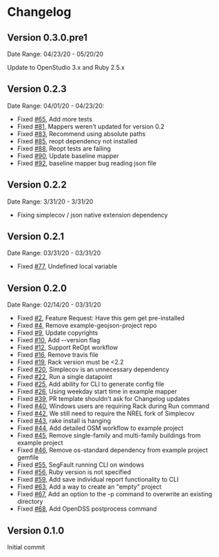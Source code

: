 # Changelog

## Version 0.3.0.pre1

Date Range: 04/23/20 - 05/20/20

Update to OpenStudio 3.x and Ruby 2.5.x

## Version 0.2.3

Date Range: 04/01/20 - 04/23/20:

- Fixed [#65]( https://github.com/urbanopt/urbanopt-cli/issues/65 ), Add more tests
- Fixed [#81]( https://github.com/urbanopt/urbanopt-cli/issues/81 ), Mappers weren't updated for version 0.2
- Fixed [#83]( https://github.com/urbanopt/urbanopt-cli/issues/83 ), Recommend using absolute paths
- Fixed [#85]( https://github.com/urbanopt/urbanopt-cli/issues/85 ), reopt dependency not installed
- Fixed [#88]( https://github.com/urbanopt/urbanopt-cli/issues/88 ), Reopt tests are failing
- Fixed [#90]( https://github.com/urbanopt/urbanopt-cli/issues/90 ), Update baseline mapper
- Fixed [#92]( https://github.com/urbanopt/urbanopt-cli/issues/92 ), baseline mapper bug reading json file

## Version 0.2.2

Date Range: 3/31/20 - 3/31/20

- Fixing simplecov / json native extension dependency

## Version 0.2.1

Date Range: 03/31/20 - 03/31/20

- Fixed [#77]( https://github.com/urbanopt/urbanopt-cli/issues/77 ), Undefined local variable

## Version 0.2.0

Date Range: 02/14/20 - 03/31/20

- Fixed [#2]( https://github.com/urbanopt/urbanopt-cli/issues/2 ), Feature Request: Have this gem get pre-installed
- Fixed [#4]( https://github.com/urbanopt/urbanopt-cli/issues/4 ), Remove example-geojson-project repo
- Fixed [#9]( https://github.com/urbanopt/urbanopt-cli/issues/9 ), Update copyrights
- Fixed [#10]( https://github.com/urbanopt/urbanopt-cli/issues/10 ), Add --version flag
- Fixed [#12]( https://github.com/urbanopt/urbanopt-cli/issues/12 ), Support ReOpt workflow
- Fixed [#16]( https://github.com/urbanopt/urbanopt-cli/issues/16 ), Remove travis file
- Fixed [#19]( https://github.com/urbanopt/urbanopt-cli/issues/19 ), Rack version must be <2.2
- Fixed [#20]( https://github.com/urbanopt/urbanopt-cli/issues/20 ), Simplecov is an unnecessary dependency
- Fixed [#22]( https://github.com/urbanopt/urbanopt-cli/issues/22 ), Run a single datapoint
- Fixed [#25]( https://github.com/urbanopt/urbanopt-cli/issues/25 ), Add ability for CLI to generate config file
- Fixed [#26]( https://github.com/urbanopt/urbanopt-cli/issues/26 ), Using weekday start time in example mapper
- Fixed [#39]( https://github.com/urbanopt/urbanopt-cli/issues/39 ), PR template shouldn't ask for Changelog updates
- Fixed [#40]( https://github.com/urbanopt/urbanopt-cli/issues/40 ), Windows users are requiring Rack during Run command
- Fixed [#42]( https://github.com/urbanopt/urbanopt-cli/issues/42 ), We still need to require the NREL fork of Simplecov
- Fixed [#43]( https://github.com/urbanopt/urbanopt-cli/issues/43 ), rake install is hanging
- Fixed [#44]( https://github.com/urbanopt/urbanopt-cli/issues/44 ), Add detailed OSM workflow to example project
- Fixed [#45]( https://github.com/urbanopt/urbanopt-cli/issues/45 ), Remove single-family and multi-family buildings from example project
- Fixed [#46]( https://github.com/urbanopt/urbanopt-cli/issues/46 ), Remove os-standard dependency from example project gemfile
- Fixed [#55]( https://github.com/urbanopt/urbanopt-cli/issues/55 ), SegFault running CLI on windows
- Fixed [#56]( https://github.com/urbanopt/urbanopt-cli/issues/56 ), Ruby version is not specified
- Fixed [#59]( https://github.com/urbanopt/urbanopt-cli/issues/59 ), Add save individual report functionality to CLI
- Fixed [#63]( https://github.com/urbanopt/urbanopt-cli/issues/63 ), Add a way to create an "empty" project
- Fixed [#67]( https://github.com/urbanopt/urbanopt-cli/issues/67 ), Add an option to the -p command to overwrite an existing directory
- Fixed [#68]( https://github.com/urbanopt/urbanopt-cli/issues/68 ), Add OpenDSS postprocess command

## Version 0.1.0

Initial commit
